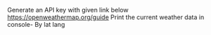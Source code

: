 Generate an API key with given link below https://openweathermap.org/guide Print the current weather data in console- By lat lang 
